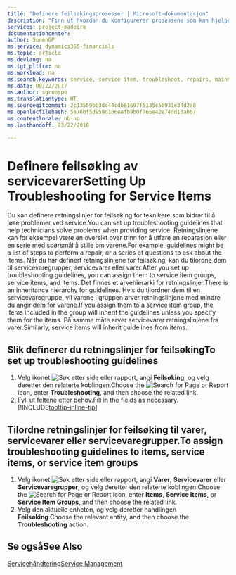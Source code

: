 ```yaml
---
title: "Definere feilsøkingsprosesser | Microsoft-dokumentasjon"
description: "Finn ut hvordan du konfigurerer prosessene som kan hjelpe kundeservicerepresentanter med å identifisere og løse problemer med servicevarer."
services: project-madeira
documentationcenter: 
author: SorenGP
ms.service: dynamics365-financials
ms.topic: article
ms.devlang: na
ms.tgt_pltfrm: na
ms.workload: na
ms.search.keywords: service, service item, troubleshoot, repairs, maintenance
ms.date: 08/22/2017
ms.author: sgroespe
ms.translationtype: HT
ms.sourcegitcommit: 2c13559bb3dc44cdb61697f5135c5b931e34d2a8
ms.openlocfilehash: 5876bf5d959d106eefb9b0f765e42e74dd13ab07
ms.contentlocale: nb-no
ms.lasthandoff: 03/22/2018

---
```


# <a name="setting-up-troubleshooting-for-service-items"></a><span data-ttu-id="a7254-103">Definere feilsøking av servicevarer</span><span class="sxs-lookup"><span data-stu-id="a7254-103">Setting Up Troubleshooting for Service Items</span></span>
<span data-ttu-id="a7254-104">Du kan definere retningslinjer for feilsøking for teknikere som bidrar til å løse problemer ved service.</span><span class="sxs-lookup"><span data-stu-id="a7254-104">You can set up troubleshooting guidelines that help technicians solve problems when providing service.</span></span> <span data-ttu-id="a7254-105">Retningslinjene kan for eksempel være en oversikt over trinn for å utføre en reparasjon eller en serie med spørsmål å stille om varene.</span><span class="sxs-lookup"><span data-stu-id="a7254-105">For example, guidelines might be a list of steps to perform a repair, or a series of questions to ask about the items.</span></span> <span data-ttu-id="a7254-106">Når du har definert retningslinjene for feilsøking, kan du tilordne dem til servicevaregrupper, servicevarer eller varer.</span><span class="sxs-lookup"><span data-stu-id="a7254-106">After you set up troubleshooting guidelines, you can assign them to service item groups, service items, and items.</span></span> <span data-ttu-id="a7254-107">Det finnes et arvehierarki for retningslinjer.</span><span class="sxs-lookup"><span data-stu-id="a7254-107">There is an inheritance hierarchy for guidelines.</span></span> <span data-ttu-id="a7254-108">Hvis du tilordner dem til en servicevaregruppe, vil varene i gruppen arver retningslinjene med mindre du angir dem for varene.</span><span class="sxs-lookup"><span data-stu-id="a7254-108">If you assign them to a service item group, the items included in the group will inherit the guidelines unless you specify them for the items.</span></span> <span data-ttu-id="a7254-109">På samme måte arver servicevarer retningslinjene fra varer.</span><span class="sxs-lookup"><span data-stu-id="a7254-109">Similarly, service items will inherit guidelines from items.</span></span>  

## <a name="to-set-up-troubleshooting-guidelines"></a><span data-ttu-id="a7254-110">Slik definerer du retningslinjer for feilsøking</span><span class="sxs-lookup"><span data-stu-id="a7254-110">To set up troubleshooting guidelines</span></span>
1. <span data-ttu-id="a7254-111">Velg ikonet ![Søk etter side eller rapport](media/ui-search/search_small.png "Søk etter side eller rapport"), angi **Feilsøking**, og velg deretter den relaterte koblingen.</span><span class="sxs-lookup"><span data-stu-id="a7254-111">Choose the ![Search for Page or Report](media/ui-search/search_small.png "Search for Page or Report icon") icon, enter **Troubleshooting**, and then choose the related link.</span></span>  
2. <span data-ttu-id="a7254-112">Fyll ut feltene etter behov.</span><span class="sxs-lookup"><span data-stu-id="a7254-112">Fill in the fields as necessary.</span></span> [!INCLUDE[tooltip-inline-tip](includes/tooltip-inline-tip_md.md)]  

## <a name="to-assign-troubleshooting-guidelines-to-items-service-items-or-service-item-groups"></a><span data-ttu-id="a7254-113">Tilordne retningslinjer for feilsøking til varer, servicevarer eller servicevaregrupper.</span><span class="sxs-lookup"><span data-stu-id="a7254-113">To assign troubleshooting guidelines to items, service items, or service item groups</span></span>
1. <span data-ttu-id="a7254-114">Velg ikonet ![Søk etter side eller rapport](media/ui-search/search_small.png "Søk etter side eller rapport"), angi **Varer**, **Servicevarer** eller **Servicevaregrupper**, og velg deretter den relaterte koblingen.</span><span class="sxs-lookup"><span data-stu-id="a7254-114">Choose the ![Search for Page or Report](media/ui-search/search_small.png "Search for Page or Report icon") icon, enter **Items**, **Service Items**, or **Service Item Groups**, and then choose the related link.</span></span>  
2. <span data-ttu-id="a7254-115">Velg den aktuelle enheten, og velg deretter handlingen **Feilsøking**.</span><span class="sxs-lookup"><span data-stu-id="a7254-115">Choose the relevant entity, and then choose the **Troubleshooting** action.</span></span>  

## <a name="see-also"></a><span data-ttu-id="a7254-116">Se også</span><span class="sxs-lookup"><span data-stu-id="a7254-116">See Also</span></span>
[<span data-ttu-id="a7254-117">Servicehåndtering</span><span class="sxs-lookup"><span data-stu-id="a7254-117">Service Management</span></span>](service-service.md)
